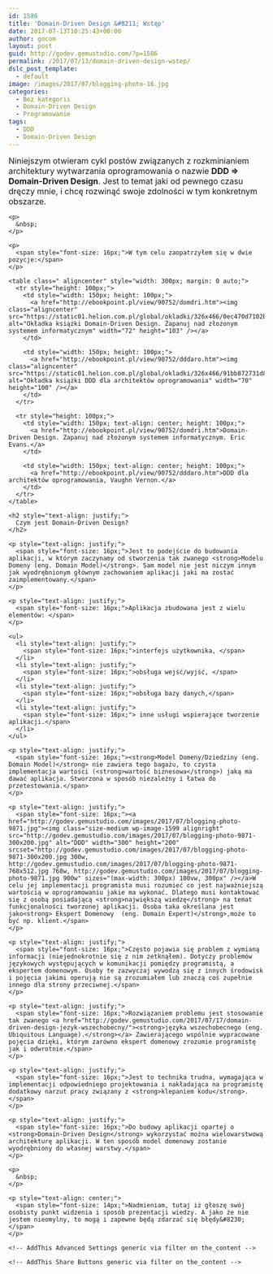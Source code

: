 ```yaml
---
id: 1586
title: 'Domain-Driven Design &#8211; Wstęp'
date: 2017-07-13T10:25:43+00:00
author: gocom
layout: post
guid: http://godev.gemustudio.com/?p=1586
permalink: /2017/07/13/domain-driven-design-wstep/
dslc_post_template:
  - default
image: /images/2017/07/blogging-photo-16.jpg
categories:
  - Bez kategorii
  - Domain-Driven Design
  - Programowanie
tags:
  - DDD
  - Domain-Driven Design
---
```

<div id="dslc-theme-content">
  <div id="dslc-theme-content-inner">
    <p>
      <span style="font-size: 16px;">Niniejszym otwieram cykl postów związanych z rozkminianiem architektury wytwarzania oprogramowania o nazwie <strong>DDD => Domain-Driven Design</strong>. Jest to temat jaki od pewnego czasu dręczy mnie, i chcę rozwinąć swoje zdolności w tym konkretnym obszarze.</span>
    </p>
    
    <p>
      &nbsp;
    </p>
    
    <p>
      <span style="font-size: 16px;">W tym celu zaopatrzyłem się w dwie pozycje:</span>
    </p>
    
    <table class=" aligncenter" style="width: 300px; margin: 0 auto;">
      <tr style="height: 100px;">
        <td style="width: 150px; height: 100px;">
          <a href="http://ebookpoint.pl/view/90752/domdri.htm"><img class="aligncenter" src="https://static01.helion.com.pl/global/okladki/326x466/0ec470d7102b93516012ee4849dc3a41,domdri.jpg" alt="Okładka książki Domain-Driven Design. Zapanuj nad złożonym systemem informatycznym" width="72" height="103" /></a>
        </td>
        
        <td style="width: 150px; height: 100px;">
          <a href="http://ebookpoint.pl/view/90752/dddaro.htm"><img class="aligncenter" src="https://static01.helion.com.pl/global/okladki/326x466/91bb872731d822a7c801afc2b4e9b8cc,dddaro.jpg" alt="Okładka książki DDD dla architektów oprogramowania" width="70" height="100" /></a>
        </td>
      </tr>
      
      <tr style="height: 100px;">
        <td style="width: 150px; text-align: center; height: 100px;">
          <a href="http://ebookpoint.pl/view/90752/domdri.htm">Domain-Driven Design. Zapanuj nad złożonym systemem informatycznym. Eric Evans.</a>
        </td>
        
        <td style="width: 150px; text-align: center; height: 100px;">
          <a href="http://ebookpoint.pl/view/90752/dddaro.htm">DDD dla architektów oprogramowania, Vaughn Vernon.</a>
        </td>
      </tr>
    </table>
    
    <h2 style="text-align: justify;">
      Czym jest Domain-Driven Design?
    </h2>
    
    <p style="text-align: justify;">
      <span style="font-size: 16px;">Jest to podejście do budowania aplikacji, w którym zaczynamy od stworzenia tak zwanego <strong>Modelu Domeny (eng. Domain Model)</strong>. Sam model nie jest niczym innym jak wyodrębnionym głównym zachowaniem aplikacji jaki ma zostać zaimplementowany.</span>
    </p>
    
    <p style="text-align: justify;">
      <span style="font-size: 16px;">Aplikacja zbudowana jest z wielu elementów: </span>
    </p>
    
    <ul>
      <li style="text-align: justify;">
        <span style="font-size: 16px;">interfejs użytkownika, </span>
      </li>
      <li style="text-align: justify;">
        <span style="font-size: 16px;">obsługa wejść/wyjść, </span>
      </li>
      <li style="text-align: justify;">
        <span style="font-size: 16px;">obsługa bazy danych,</span>
      </li>
      <li style="text-align: justify;">
        <span style="font-size: 16px;"> inne usługi wspierające tworzenie aplikacji.</span>
      </li>
    </ul>
    
    <p style="text-align: justify;">
      <span style="font-size: 16px;"><strong>Model Domeny/Dziedziny (eng. Domain Model)</strong> nie zawiera tego bagażu, to czysta implementacja wartości (<strong>wartość biznesowa</strong>) jaką ma dawać aplikacja. Stworzona w sposób niezależny i łatwa do przetestowania.</span>
    </p>
    
    <p style="text-align: justify;">
      <span style="font-size: 16px;"><a href="http://godev.gemustudio.com/images/2017/07/blogging-photo-9871.jpg"><img class="size-medium wp-image-1599 alignright" src="http://godev.gemustudio.com/images/2017/07/blogging-photo-9871-300x200.jpg" alt="DDD" width="300" height="200" srcset="http://godev.gemustudio.com/images/2017/07/blogging-photo-9871-300x200.jpg 300w, http://godev.gemustudio.com/images/2017/07/blogging-photo-9871-768x512.jpg 768w, http://godev.gemustudio.com/images/2017/07/blogging-photo-9871.jpg 900w" sizes="(max-width: 300px) 100vw, 300px" /></a>W celu jej implementacji programista musi rozumieć co jest najważniejszą wartością w oprogramowaniu jakie ma wykonać. Dlatego musi kontaktować się z osobą posiadającą <strong>największą wiedzę</strong> na temat funkcjonalności tworzonej aplikacji. Osoba taka określana jest jako<strong> Ekspert Domenowy  (eng. Domain Expert)</strong>,może to być np. klient.</span>
    </p>
    
    <p style="text-align: justify;">
      <span style="font-size: 16px;">Często pojawia się problem z wymianą informacji (niejednokrotnie się z nim zetknąłem). Dotyczy problemów językowych występujących w komunikacji pomiędzy programistą, a ekspertem domenowym. Osoby te zazwyczaj wywodzą się z innych środowisk i pojęcia jakimi operują nie są zrozumiałem lub znaczą coś zupełnie innego dla strony przeciwnej.</span>
    </p>
    
    <p style="text-align: justify;">
      <span style="font-size: 16px;">Rozwiązaniem problemu jest stosowanie tak zwanego <a href="http://godev.gemustudio.com/2017/07/17/domain-driven-design-jezyk-wszechobecny/"><strong>języka wszechobecnego (eng. Ubiquitous Language).</strong></a> Zawierającego wspólnie wypracowane pojęcia dzięki, którym zarówno ekspert domenowy zrozumie programistę jak i odwrotnie.</span>
    </p>
    
    <p style="text-align: justify;">
      <span style="font-size: 16px;">Jest to technika trudna, wymagająca w implementacji odpowiedniego projektowania i nakładająca na programistę dodatkowy narzut pracy związany z <strong>klepaniem kodu</strong>.</span>
    </p>
    
    <p style="text-align: justify;">
      <span style="font-size: 16px;">Do budowy aplikacji opartej o <strong>Domain-Driven Design</strong> wykorzystać można wielowarstwową architekturę aplikacji. W ten sposób model domenowy zostanie wyodrębniony do własnej warstwy.</span>
    </p>
    
    <p>
      &nbsp;
    </p>
    
    <p style="text-align: center;">
      <span style="font-size: 14px;">Nadmieniam, tutaj iż głoszę swój osobisty punkt widzenia i sposób prezentacji wiedzy. A jako że nie jestem nieomylny, to mogą i zapewne będą zdarzać się błędy&#8230;</span>
    </p>
    
    <!-- AddThis Advanced Settings generic via filter on the_content -->
    
    <!-- AddThis Share Buttons generic via filter on the_content -->
  </div>
</div>